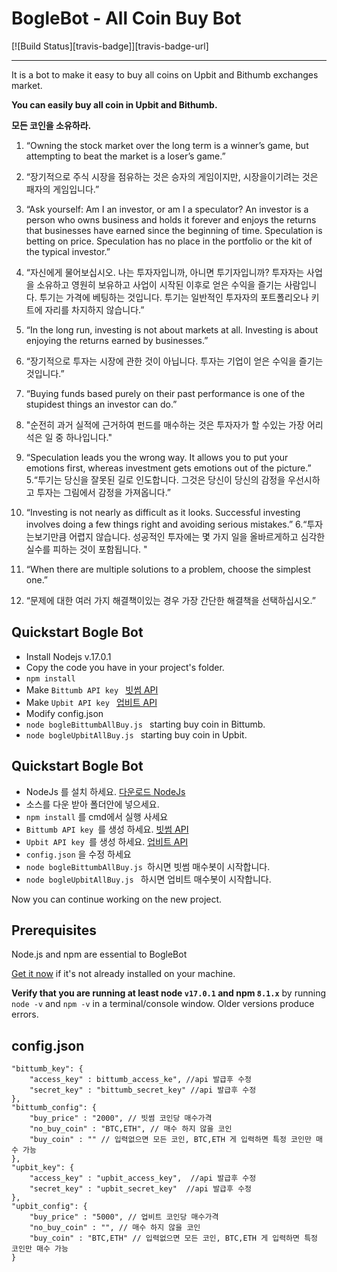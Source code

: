 # BogleBot - All Coin Buy Bot 
[![Build Status][travis-badge]][travis-badge-url]



---

It is a bot to make it easy to buy all coins on Upbit and Bithumb exchanges market.

**You can easily buy all coin in Upbit and Bithumb.**

**모든 코인을 소유하라.**

1. “Owning the stock market over the long term is a winner’s game, but attempting to beat the market is a loser’s game.”
1. “장기적으로 주식 시장을 점유하는 것은 승자의 게임이지만, 시장을이기려는 것은 패자의 게임입니다.”

2. “Ask yourself: Am I an investor, or am I a speculator? An investor is a person who owns business and holds it forever and enjoys the returns that businesses have earned since the beginning of time. Speculation is betting on price. Speculation has no place in the portfolio or the kit of the typical investor.”
2. “자신에게 물어보십시오. 나는 투자자입니까, 아니면 투기자입니까? 투자자는 사업을 소유하고 영원히 보유하고 사업이 시작된 이후로 얻은 수익을 즐기는 사람입니다. 투기는 가격에 베팅하는 것입니다. 투기는 일반적인 투자자의 포트폴리오나 키트에 자리를 차지하지 않습니다.”

3. “In the long run, investing is not about markets at all. Investing is about enjoying the returns earned by businesses.”
3. “장기적으로 투자는 시장에 관한 것이 아닙니다. 투자는 기업이 얻은 수익을 즐기는 것입니다.”

4. “Buying funds based purely on their past performance is one of the stupidest things an investor can do.”
4. "순전히 과거 실적에 근거하여 펀드를 매수하는 것은 투자자가 할 수있는 가장 어리석은 일 중 하나입니다."

5. “Speculation leads you the wrong way. It allows you to put your emotions first, whereas investment gets emotions out of the picture.”
5.“투기는 당신을 잘못된 길로 인도합니다. 그것은 당신이 당신의 감정을 우선시하고 투자는 그림에서 감정을 가져옵니다.”

6. “Investing is not nearly as difficult as it looks. Successful investing involves doing a few things right and avoiding serious mistakes.”
6.“투자는보기만큼 어렵지 않습니다. 성공적인 투자에는 몇 가지 일을 올바르게하고 심각한 실수를 피하는 것이 포함됩니다. "
 
7. “When there are multiple solutions to a problem, choose the simplest one.”
7. “문제에 대한 여러 가지 해결책이있는 경우 가장 간단한 해결책을 선택하십시오.”


## Quickstart Bogle Bot

- Install Nodejs v.17.0.1 
- Copy the code you have in your project's folder.
- `npm install`
- Make `Bittumb API key ` <a href="https://www.bithumb.com/api_support/management_api" target="_blank" title="">빗썸 API</a>
- Make `Upbit API key ` <a href="https://upbit.com/service_center/open_api_guide" target="_blank" title="">업비트 API</a>
- Modify config.json
- `node bogleBittumbAllBuy.js ` starting buy coin in Bittumb.
- `node bogleUpbitAllBuy.js ` starting buy coin in Upbit.

## Quickstart Bogle Bot
- NodeJs 를 설치 하세요. <a href="https://nodejs.org/ko/" target="_blank" title="Installing Node.js and updating npm">
다운로드 NodeJs</a>
- 소스를 다운 받아 폴더안에 넣으세요.
- `npm install` 를 cmd에서 실행 사세요
- `Bittumb API key `를 생성 하세요. <a href="https://www.bithumb.com/api_support/management_api" target="_blank" title="">빗썸 API</a>
- `Upbit API key `를 생성 하세요. <a href="https://upbit.com/service_center/open_api_guide" target="_blank" title="">업비트 API</a>
- `config.json` 을 수정 하세요
- `node bogleBittumbAllBuy.js `하시면 빗썸 매수봇이 시작합니다.
- `node bogleUpbitAllBuy.js ` 하시면 업비트 매수봇이 시작합니다.

Now you can continue working on the new project.

## Prerequisites

Node.js and npm are essential to BogleBot
    
<a href="https://nodejs.org/ko/" target="_blank" title="Installing Node.js and updating npm">
Get it now</a> if it's not already installed on your machine.
 
**Verify that you are running at least node `v17.0.1` and npm `8.1.x`**
by running `node -v` and `npm -v` in a terminal/console window.
Older versions produce errors.


## config.json 

    
    
    "bittumb_key": {
        "access_key" : bittumb_access_ke", //api 발급후 수정
        "secret_key" : "bittumb_secret_key" //api 발급후 수정
    },
    "bittumb_config": {
        "buy_price" : "2000", // 빗썸 코인당 매수가격        
        "no_buy_coin" : "BTC,ETH", // 매수 하지 않을 코인        
        "buy_coin" : "" // 입력없으면 모든 코인, BTC,ETH 게 입력하면 특정 코인만 매수 가능
    },            
    "upbit_key": {
        "access_key" : "upbit_access_key",  //api 발급후 수정       
        "secret_key" : "upbit_secret_key"  //api 발급후 수정      
    },    
    "upbit_config": {    
        "buy_price" : "5000", // 업비트 코인당 매수가격        
        "no_buy_coin" : "", // 매수 하지 않을 코인        
        "buy_coin" : "BTC,ETH" // 입력없으면 모든 코인, BTC,ETH 게 입력하면 특정 코인만 매수 가능
    }

